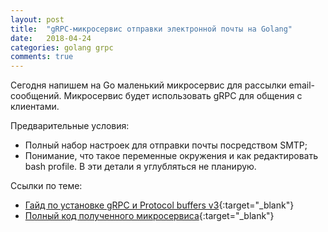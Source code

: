 ```yaml
---
layout: post
title:  "gRPC-микросервис отправки электронной почты на Golang"
date:   2018-04-24
categories: golang grpc
comments: true
---
```

Сегодня напишем на Go маленький микросервис для рассылки email-сообщений.
Микросервис будет использовать gRPC для общения с клиентами.

Предварительные условия:
* Полный набор настроек для отправки почты посредством SMTP;
* Понимание, что такое переменные окружения и как редактировать bash profile.
В эти детали я углубляться не планирую.

Ссылки по теме:
* [Гайд по установке gRPC и Protocol buffers v3](https://grpc.io/docs/quickstart/go.html){:target="_blank"}
* [Полный код полученного микросервиса](https://github.com/zaffka/newwords-mailer){:target="_blank"}